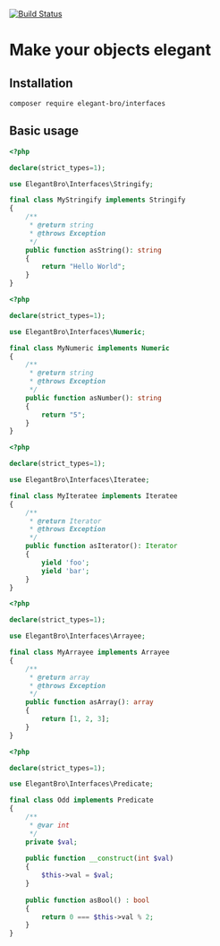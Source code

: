 [![Build Status](https://travis-ci.com/elegant-bro/interfaces.svg?branch=master)](https://travis-ci.com/elegant-bro/interfaces)
# Make your objects elegant

## Installation

```
composer require elegant-bro/interfaces
```

## Basic usage 

```php
<?php

declare(strict_types=1);

use ElegantBro\Interfaces\Stringify;

final class MyStringify implements Stringify
{
    /**
     * @return string
     * @throws Exception
     */
    public function asString(): string
    {
        return "Hello World";
    }
}
```

```php
<?php

declare(strict_types=1);

use ElegantBro\Interfaces\Numeric;

final class MyNumeric implements Numeric
{
    /**
     * @return string
     * @throws Exception
     */
    public function asNumber(): string
    {
        return "5";
    }
}
```

```php
<?php

declare(strict_types=1);

use ElegantBro\Interfaces\Iteratee;

final class MyIteratee implements Iteratee
{
    /**
     * @return Iterator
     * @throws Exception
     */
    public function asIterator(): Iterator
    {
        yield 'foo';
        yield 'bar';
    }
}
```

```php
<?php

declare(strict_types=1);

use ElegantBro\Interfaces\Arrayee;

final class MyArrayee implements Arrayee
{
    /**
     * @return array
     * @throws Exception
     */
    public function asArray(): array
    {
        return [1, 2, 3];
    }
}
```

```php
<?php

declare(strict_types=1);

use ElegantBro\Interfaces\Predicate;

final class Odd implements Predicate
{
    /**
     * @var int
     */
    private $val;
 
    public function __construct(int $val) 
    {
        $this->val = $val;
    }
    
    public function asBool() : bool
    {
        return 0 === $this->val % 2;
    }
}
```